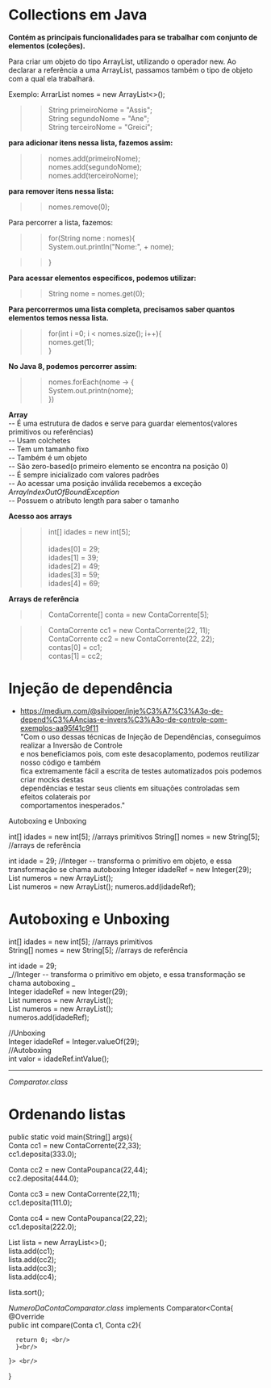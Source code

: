 # Collections em Java

__Contém as principais funcionalidades para se trabalhar com conjunto de elementos (coleções).__<br/> 


Para criar um objeto do tipo ArrayList, utilizando o operador new. 
Ao declarar a referência a uma ArrayList, passamos também o tipo de objeto 
com a qual ela trabalhará. <br/> 

Exemplo: ArrarList<String> nomes = new ArrayList<>(); <br/> 

>>String primeiroNome = "Assis";<br/> 
>>String segundoNome = "Ane"; <br/> 
>>String terceiroNome = "Greici"; <br/> 

**para adicionar itens nessa lista, fazemos assim:** <br/> 

>>nomes.add(primeiroNome); <br/> 
>>nomes.add(segundoNome); <br/> 
>>nomes.add(terceiroNome); <br/> 

**para remover itens nessa lista:** <br/> 

>>nomes.remove(0); <br/> 

Para percorrer a lista, fazemos: <br /> 

>>for(String nome : nomes){ <br/> 
>>    System.out.println("Nome:", + nome);  <br/> 
  
>>} <br/> 

**Para acessar elementos específicos, podemos utilizar:** <br/> 
>>String nome = nomes.get(0); <br/> 


**Para percorrermos uma lista completa, precisamos saber quantos elementos
temos nessa lista.**  <br/> 

>>for(int i =0; i < nomes.size(); i++){ <br/> 
>>    nomes.get(1); <br/> 
>>} <br/> 


**No Java 8, podemos percorrer assim:** <br/> 
>>nomes.forEach(nome -> { <br/> 
>>    System.out.printn(nome);  <br/> 
>>})
>>


**Array** <br/> 
-- É uma estrutura de dados e serve para guardar elementos(valores primitivos ou referências)<br/> 
-- Usam colchetes <br/> 
-- Tem um tamanho fixo <br/> 
-- Também é um objeto <br/> 
-- São zero-based(o primeiro elemento se encontra na posição 0) <br/> 
-- É sempre inicializado com valores padrões <br/> 
-- Ao acessar uma posição inválida recebemos a exceção _ArrayIndexOutOfBoundException_ <br/> 
-- Possuem o atributo length para saber o tamanho <br/> 

**Acesso aos arrays** <br/> 

>>int[] idades = new int[5]; <br/>  
>>idades[0] = 29; <br/> 
>>idades[1] = 39; <br/> 
>>idades[2] = 49; <br/> 
>>idades[3] = 59; <br/> 
>>idades[4] = 69; <br/> 

**Arrays de referência** <br/> 
>>ContaCorrente[] conta = new ContaCorrente[5]; <br/> 

>>ContaCorrente cc1 = new ContaCorrente(22, 11);<br/> 
>>ContaCorrente cc2 = new ContaCorrente(22, 22);<br/> 
>>contas[0] = cc1;<br/> 
>>contas[1] = cc2;<br/> 

# Injeção de dependência <br/>  
- https://medium.com/@silvioper/inje%C3%A7%C3%A3o-de-depend%C3%AAncias-e-invers%C3%A3o-de-controle-com-exemplos-aa95f41c9f11 <br/> 
"Com o uso dessas técnicas de Injeção de Dependências, conseguimos realizar a Inversão de Controle <br/> 
e nos beneficiamos pois, com este desacoplamento, podemos reutilizar nosso código e também <br/> 
fica extremamente fácil a escrita de testes automatizados pois podemos criar mocks destas <br/> 
dependências e testar seus clients em situações controladas sem efeitos colaterais por <br/> 
comportamentos inesperados." 

Autoboxing e Unboxing 

int[] idades = new int[5];  //arrays primitivos 
String[] nomes = new String[5];  //arrays de referência 

int idade = 29; 
//Integer -- transforma o primitivo em objeto, e essa transformação se chama autoboxing
Integer idadeRef = new Integer(29);
List<Integer> numeros = new ArrayList<Integer>();  
List numeros = new ArrayList(); 
numeros.add(idadeRef); 


# Autoboxing e Unboxing <br/> 

int[] idades = new int[5];  //arrays primitivos <br/> 
String[] nomes = new String[5];  //arrays de referência <br/>  

int idade = 29; <br/> 
_//Integer -- transforma o primitivo em objeto, e essa transformação se chama autoboxing _ <br/> 
Integer idadeRef = new Integer(29); <br/> 
List<Integer> numeros = new ArrayList<Integer>(); <br/> 
List numeros = new ArrayList(); <br/> 
numeros.add(idadeRef); <br/> 



//Unboxing <br/> 
Integer idadeRef = Integer.valueOf(29); <br/> 
//Autoboxing <br/> 
int valor = idadeRef.intValue();  <br/> 
<hr/> 

_Comparator.class_ <br/> 

# Ordenando listas <br/> 
public static void main(String[] args){<br/> 
  Conta cc1 = new ContaCorrente(22,33); <br/> 
  cc1.deposita(333.0); <br/> 
  
  Conta cc2 = new ContaPoupanca(22,44); <br/> 
  cc2.deposita(444.0); <br/> 
  
  Conta cc3 = new ContaCorrente(22,11); <br/> 
  cc1.deposita(111.0); <br/> 
  
  Conta cc4 = new ContaPoupanca(22,22); <br/> 
  cc1.deposita(222.0); <br/> 
  
  List<Conta> lista = new ArrayList<>(); <br/>
  lista.add(cc1); <br/> 
  lista.add(cc2); <br/> 
  lista.add(cc3); <br/> 
  lista.add(cc4); <br/> 
  
  lista.sort(); <br/> 
  
  _NumeroDaContaComparator.class_ implements Comparator<Conta{<br/> 
    @Override <br/> 
    public int compare(Conta c1, Conta c2){ <br/> 
    
      return 0; <br/> 
      }<br/> 
    
    }> <br/> 
  
  
  
  
 
 
  
  

}


